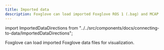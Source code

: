 ```yaml
---
title: Imported data
description: Foxglove can load imported Foxglove ROS 1 (.bag) and MCAP (.mcap) files for visualization.
---
```


import ImportedDataDirections from "../../src/components/docs/connecting-to-data/ImportedDataDirections";

Foxglove can load imported Foxglove data files for visualization.
